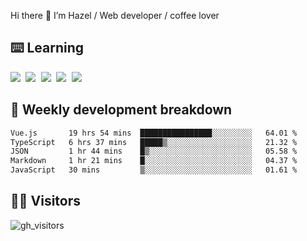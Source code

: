 
Hi there 👋 I’m Hazel / Web developer / coffee lover

## ⌨️ Learning

<samp>
 <a href="https://github.com/vuejs/core"><img src="https://api.iconify.design/logos:vue.svg" /></a>
  <a href="https://github.com/vuejs/core"><img src="https://api.iconify.design/logos:react.svg" /></a>
  <a href="https://github.com/vitejs/vite"><img src="https://api.iconify.design/logos:vitejs.svg" /></a>
  <a href="https://github.com/microsoft/TypeScript"><img src="https://api.iconify.design/logos:typescript-icon.svg" /></a> 
  <a href="https://github.com/unocss/unocss"><img src="https://api.iconify.design/logos:unocss.svg" /></a>
  

</samp>


## 🦀 Weekly development breakdown

<!--START_SECTION:waka-->

```txt
Vue.js       19 hrs 54 mins  ████████████████░░░░░░░░░   64.01 %
TypeScript   6 hrs 37 mins   █████▒░░░░░░░░░░░░░░░░░░░   21.32 %
JSON         1 hr 44 mins    █▒░░░░░░░░░░░░░░░░░░░░░░░   05.58 %
Markdown     1 hr 21 mins    █░░░░░░░░░░░░░░░░░░░░░░░░   04.37 %
JavaScript   30 mins         ▒░░░░░░░░░░░░░░░░░░░░░░░░   01.61 %
```

<!--END_SECTION:waka-->
## 👬🏻 Visitors

![gh_visitors](https://profile-counter.glitch.me/Hazel-Lin/count.svg)

